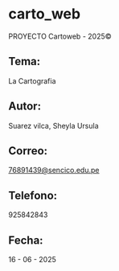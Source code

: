 # carto_web
PROYECTO Cartoweb - 2025©

## Tema:
La Cartografia

## Autor:
Suarez vilca, Sheyla Ursula

## Correo:
76891439@sencico.edu.pe

## Telefono:
925842843

## Fecha:
16 - 06 - 2025

